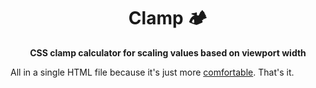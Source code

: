 <h1 align="center">
  Clamp 🏕
</h1>

<p align="center">
  <strong>CSS clamp calculator for scaling values based on viewport width</strong>
</p>

All in a single HTML file because it's just more [comfortable](https://youtu.be/Uo3cL4nrGOk?t=92). That's it.
